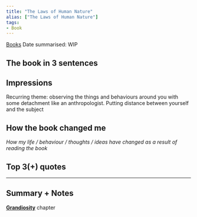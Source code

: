 ```yaml
---
title: "The Laws of Human Nature"
alias: ["The Laws of Human Nature"]
tags:
- Book
---
```


[Books](notes/Books.md)
Date summarised: WIP
## The book in 3 sentences
## Impressions
Recurring theme: observing the things and behaviours around you with some detachment like an anthropologist. Putting distance between yourself and the subject
## How the book changed me
*How my life / behaviour / thoughts / ideas have changed as a result of reading the book*

## Top 3(+) quotes

---
## Summary + Notes

**[Grandiosity](notes/C_Grandiosity.md)** chapter 

